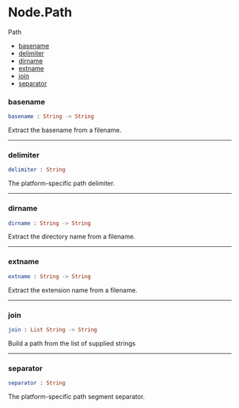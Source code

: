 # Node.Path

Path

- [basename](#basename)
- [delimiter](#delimiter)
- [dirname](#dirname)
- [extname](#extname)
- [join](#join)
- [separator](#separator)

### **basename**
```elm
basename : String -> String
```

Extract the basename from a filename.

---

### **delimiter**
```elm
delimiter : String
```

The platform-specific path delimiter.

---

### **dirname**
```elm
dirname : String -> String
```

Extract the directory name from a filename.

---

### **extname**
```elm
extname : String -> String
```

Extract the extension name from a filename.

---

### **join**
```elm
join : List String -> String
```

Build a path from the list of supplied strings

---

### **separator**
```elm
separator : String
```

The platform-specific path segment separator.

